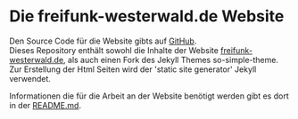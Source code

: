 # Die freifunk-westerwald.de Website

Den Source Code für die Website gibts auf
[GitHub](https://github.com/FreifunkWesterwald/Jekyll-Website).  
Dieses Repository enthält sowohl die Inhalte der Website [freifunk-westerwald.de](https://freifunk-westerwald.de),
als auch einen Fork des Jekyll Themes so-simple-theme.
Zur Erstellung der Html Seiten wird der 'static site generator' Jekyll verwendet.


Informationen die für die Arbeit an der Website benötigt werden gibt es dort in der [README.md](https://github.com/FreifunkWesterwald/Jekyll-Website/blob/master/README.md).
